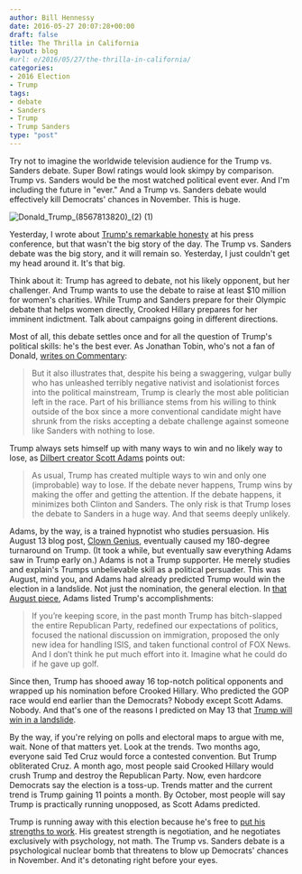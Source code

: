 ```yaml
---
author: Bill Hennessy
date: 2016-05-27 20:07:28+00:00
draft: false
title: The Thrilla in California
layout: blog
#url: e/2016/05/27/the-thrilla-in-california/
categories:
- 2016 Election
- Trump
tags:
- debate
- Sanders
- Trump
- Trump Sanders
type: "post"
---
```


Try not to imagine the worldwide television audience for the Trump vs. Sanders debate. Super Bowl ratings would look skimpy by comparison. Trump vs. Sanders would be the most watched political event ever. And I'm including the future in "ever." And a Trump vs. Sanders debate would effectively kill Democrats' chances in November. This is huge.

![Donald_Trump_(8567813820)_(2) (1)](https://hennessysview.com/wp-content/uploads/2016/05/Donald_Trump_8567813820_2-1-300x200.jpg)


Yesterday, I wrote about [Trump's remarkable honesty](https://hennessysview.com/2016/05/27/worlds-greatest-press-conference/) at his press conference, but that wasn't the big story of the day. The Trump vs. Sanders debate was the big story, and it will remain so. Yesterday, I just couldn't get my head around it. It's that big.

Think about it: Trump has agreed to debate, not his likely opponent, but her challenger. And Trump wants to  use the debate to raise at least $10 million for women's charities. While Trump and Sanders prepare for their Olympic debate that helps women directly, Crooked Hillary prepares for her imminent indictment. Talk about campaigns going in different directions.

Most of all, this debate settles once and for all the question of Trump's political skills: he's the best ever. As Jonathan Tobin, who's not a fan of Donald, [writes on Commentary](https://www.commentarymagazine.com/politics-ideas/campaigns-elections/trump-beats-clinton-with-sanders-debate/):



> But it also illustrates that, despite his being a swaggering, vulgar bully who has unleashed terribly negative nativist and isolationist forces into the political mainstream, Trump is clearly the most able politician left in the race. Part of his brilliance stems from his willing to think outside of the box since a more conventional candidate might have shrunk from the risks accepting a debate challenge against someone like Sanders with nothing to lose.



Trump always sets himself up with many ways to win and no likely way to lose, as [Dilbert creator Scott Adams](https://blog.dilbert.com/post/144955383691/the-sanders-debate-gambit) points out:



> As usual, Trump has created multiple ways to win and only one (improbable) way to lose. If the debate never happens, Trump wins by making the offer and getting the attention. If the debate happens, it minimizes both Clinton and Sanders. The only risk is that Trump loses the debate to Sanders in a huge way. And that seems deeply unlikely.



Adams, by the way, is a trained hypnotist who studies persuasion. His August 13 blog post, [Clown Genius](https://blog.dilbert.com/post/126589300371/clown-genius), eventually caused my 180-degree turnaround on Trump. (It took a while, but eventually saw everything Adams saw in Trump early on.) Adams is not a Trump supporter. He merely studies and explain's Trumps unbelievable skill as a political persuader. This was August, mind you, and Adams had already predicted Trump would win the election in a landslide. Not just the nomination, the general election. In [that August piece](https://blog.dilbert.com/post/126589300371/clown-genius), Adams listed Trump's accomplishments:



> If you’re keeping score, in the past month Trump has bitch-slapped the entire Republican Party, redefined our expectations of politics, focused the national discussion on immigration, proposed the only new idea for handling ISIS, and taken functional control of FOX News. And I don’t think he put much effort into it. Imagine what he could do if he gave up golf.



Since then, Trump has shooed away 16 top-notch political opponents and wrapped up his nomination before Crooked Hillary. Who predicted the GOP race would end earlier than the Democrats? Nobody except Scott Adams. Nobody. And that's one of the reasons I predicted on May 13 that [Trump will win in a landslide](https://hennessysview.com/2016/05/13/how-to-predict-trumps-landslide-win/).

By the way, if you're relying on polls and electoral maps to argue with me, wait. None of that matters yet. Look at the trends. Two months ago, everyone said Ted Cruz would force a contested convention. But Trump obliterated Cruz. A month ago, most people said Crooked Hillary would crush Trump and destroy the Republican Party. Now, even hardcore Democrats say the election is a toss-up. Trends matter and the current trend is Trump gaining 11 points a month. By October, most people will say Trump is practically running unopposed, as Scott Adams predicted.

Trump is running away with this election because he's free to [put his strengths to work](https://hennessysview.com/2016/05/22/what-no-ones-telling-you-about-donald-trump/). His greatest strength is negotiation, and he negotiates exclusively with psychology, not math. The Trump vs. Sanders debate is a psychological nuclear bomb that threatens to blow up Democrats' chances  in November. And it's detonating right before your eyes.

